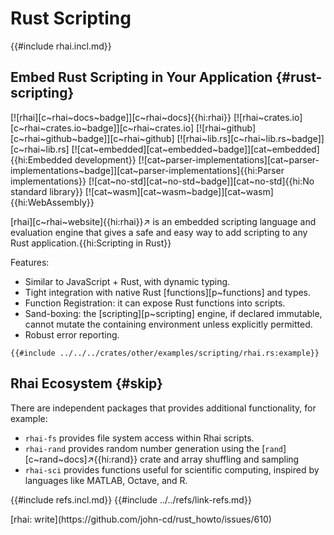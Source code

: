 # Rust Scripting

{{#include rhai.incl.md}}

## Embed Rust Scripting in Your Application {#rust-scripting}

[![rhai][c~rhai~docs~badge]][c~rhai~docs]{{hi:rhai}}
[![rhai~crates.io][c~rhai~crates.io~badge]][c~rhai~crates.io]
[![rhai~github][c~rhai~github~badge]][c~rhai~github]
[![rhai~lib.rs][c~rhai~lib.rs~badge]][c~rhai~lib.rs]
[![cat~embedded][cat~embedded~badge]][cat~embedded]{{hi:Embedded development}}
[![cat~parser-implementations][cat~parser-implementations~badge]][cat~parser-implementations]{{hi:Parser implementations}}
[![cat~no-std][cat~no-std~badge]][cat~no-std]{{hi:No standard library}}
[![cat~wasm][cat~wasm~badge]][cat~wasm]{{hi:WebAssembly}}

[rhai][c~rhai~website]{{hi:rhai}}↗ is an embedded scripting language and evaluation engine that gives a safe and easy way to add scripting to any Rust application.{{hi:Scripting in Rust}}

Features:

- Similar to JavaScript + Rust, with dynamic typing.
- Tight integration with native Rust [functions][p~functions] and types.
- Function Registration: it can expose Rust functions into scripts.
- Sand-boxing: the [scripting][p~scripting] engine, if declared immutable, cannot mutate the containing environment unless explicitly permitted.
- Robust error reporting.

```rust,editable
{{#include ../../../crates/other/examples/scripting/rhai.rs:example}}
```

## Rhai Ecosystem {#skip}

There are independent packages that provides additional functionality, for example:

- `rhai-fs` provides file system access within Rhai scripts.
- `rhai-rand` provides random number generation using the [`rand`][c~rand~docs]↗{{hi:rand}} crate and array shuffling and sampling
- `rhai-sci` provides functions useful for scientific computing, inspired by languages like MATLAB, Octave, and R.

{{#include refs.incl.md}}
{{#include ../../refs/link-refs.md}}

<div class="hidden">
[rhai: write](https://github.com/john-cd/rust_howto/issues/610)
</div>
